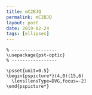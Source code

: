 ```yaml
---
title: mC2BJQ
permalink: mC2BJQ
layout: post
date: 2019-02-24
tags: [ellipses]
---
```


```latex% Dans le préambule
% -----------------
\usepackage{pst-optic}
% -----------------

\psset{unit=0.5}
\begin{pspicture*}(4,0)(15,6)
  \lens[lensType=DVG,focus=-2]
\end{pspicture*}
```